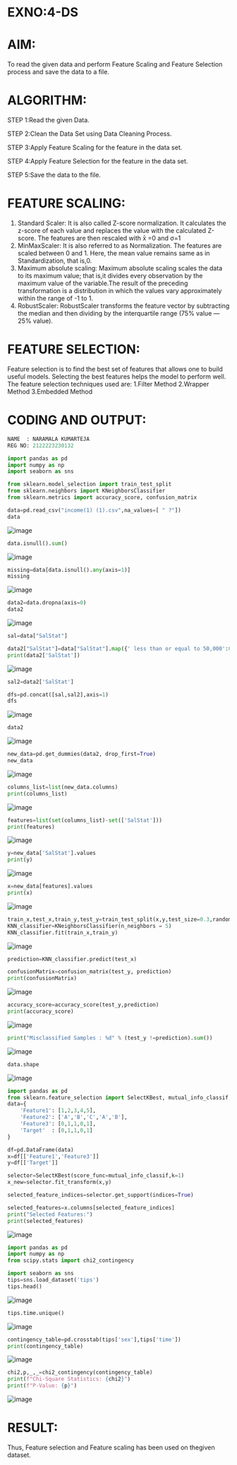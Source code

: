 # EXNO:4-DS
# AIM:
To read the given data and perform Feature Scaling and Feature Selection process and save the
data to a file.

# ALGORITHM:
STEP 1:Read the given Data.

STEP 2:Clean the Data Set using Data Cleaning Process.

STEP 3:Apply Feature Scaling for the feature in the data set.

STEP 4:Apply Feature Selection for the feature in the data set.

STEP 5:Save the data to the file.

# FEATURE SCALING:
1. Standard Scaler: It is also called Z-score normalization. It calculates the z-score of each value and replaces the value with the calculated Z-score. The features are then rescaled with x̄ =0 and σ=1
2. MinMaxScaler: It is also referred to as Normalization. The features are scaled between 0 and 1. Here, the mean value remains same as in Standardization, that is,0.
3. Maximum absolute scaling: Maximum absolute scaling scales the data to its maximum value; that is,it divides every observation by the maximum value of the variable.The result of the preceding transformation is a distribution in which the values vary approximately within the range of -1 to 1.
4. RobustScaler: RobustScaler transforms the feature vector by subtracting the median and then dividing by the interquartile range (75% value — 25% value).

# FEATURE SELECTION:
Feature selection is to find the best set of features that allows one to build useful models. Selecting the best features helps the model to perform well.
The feature selection techniques used are:
1.Filter Method
2.Wrapper Method
3.Embedded Method

# CODING AND OUTPUT:
```python
NAME  : NARAMALA KUMARTEJA
REG NO: 2122223230132
```
```python
import pandas as pd
import numpy as np
import seaborn as sns

from sklearn.model_selection import train_test_split
from sklearn.neighbors import KNeighborsClassifier
from sklearn.metrics import accuracy_score, confusion_matrix

data=pd.read_csv("income(1) (1).csv",na_values=[ " ?"])
data
```

![image](https://github.com/bharathganeshsivasankaran/EXNO-4-DS/assets/119478098/5f546fbc-aa3d-42f3-a343-b38cbc22d65f)
```python
data.isnull().sum()
```
![image](https://github.com/bharathganeshsivasankaran/EXNO-4-DS/assets/119478098/702a9d71-d409-4016-8d62-97f14cd78804)
```python
missing=data[data.isnull().any(axis=1)]
missing
```
![image](https://github.com/bharathganeshsivasankaran/EXNO-4-DS/assets/119478098/4d4fec15-4169-4240-97cc-c998d39be6ff)
```python
data2=data.dropna(axis=0)
data2
```
![image](https://github.com/bharathganeshsivasankaran/EXNO-4-DS/assets/119478098/c66b9b34-7cfe-4702-9b47-e2a2665e9876)
```python
sal=data["SalStat"]

data2["SalStat"]=data["SalStat"].map({' less than or equal to 50,000':0,' greater than 50,000':1})
print(data2['SalStat'])
```
![image](https://github.com/bharathganeshsivasankaran/EXNO-4-DS/assets/119478098/f7830929-1d59-401b-aace-5ac2e3f05810)
```python
sal2=data2['SalStat']

dfs=pd.concat([sal,sal2],axis=1)
dfs
```
![image](https://github.com/bharathganeshsivasankaran/EXNO-4-DS/assets/119478098/e2a03295-80f4-4473-9b1b-eec90764b21e)
```python
data2
```
![image](https://github.com/bharathganeshsivasankaran/EXNO-4-DS/assets/119478098/291744cd-47f2-498f-a151-094570f4c230)
```python
new_data=pd.get_dummies(data2, drop_first=True)
new_data
```
![image](https://github.com/bharathganeshsivasankaran/EXNO-4-DS/assets/119478098/22a237a7-1d58-4fd4-8ac9-eea6b28feaa7)
```python
columns_list=list(new_data.columns)
print(columns_list)
```
![image](https://github.com/bharathganeshsivasankaran/EXNO-4-DS/assets/119478098/4bf3c71f-6aa8-476f-ba37-775e9e719cb9)
```python
features=list(set(columns_list)-set(['SalStat']))
print(features)
```
![image](https://github.com/bharathganeshsivasankaran/EXNO-4-DS/assets/119478098/43329ad4-a007-454d-bf59-da13d02525f4)
```python
y=new_data['SalStat'].values
print(y)
```
![image](https://github.com/bharathganeshsivasankaran/EXNO-4-DS/assets/119478098/3e104c36-f36a-486a-82bf-0d7fa190f105)
```python
x=new_data[features].values
print(x)
```
![image](https://github.com/bharathganeshsivasankaran/EXNO-4-DS/assets/119478098/16b8ecf7-abd4-4c84-b41d-9dba0401913b)
```python
train_x,test_x,train_y,test_y=train_test_split(x,y,test_size=0.3,random_state=0)
KNN_classifier=KNeighborsClassifier(n_neighbors = 5)
KNN_classifier.fit(train_x,train_y)
```
![image](https://github.com/bharathganeshsivasankaran/EXNO-4-DS/assets/119478098/637909f6-abf8-4001-b907-1fc3238eaafc)
```python
prediction=KNN_classifier.predict(test_x)

confusionMatrix=confusion_matrix(test_y, prediction)
print(confusionMatrix)
```
![image](https://github.com/bharathganeshsivasankaran/EXNO-4-DS/assets/119478098/02c01c89-cf8e-49cf-91c4-2f82958a56fd)
```python
accuracy_score=accuracy_score(test_y,prediction)
print(accuracy_score)
```
![image](https://github.com/bharathganeshsivasankaran/EXNO-4-DS/assets/119478098/e8b52cf0-4a8d-4f37-b482-f8474169fd98)
```python
print("Misclassified Samples : %d" % (test_y !=prediction).sum())
```
![image](https://github.com/bharathganeshsivasankaran/EXNO-4-DS/assets/119478098/e5e4a190-ec19-4e27-a4be-3f5fd83424b7)
```python
data.shape
```
![image](https://github.com/bharathganeshsivasankaran/EXNO-4-DS/assets/119478098/ab402668-0ed6-4bcc-8efe-88a30234a0d3)
```python
import pandas as pd
from sklearn.feature_selection import SelectKBest, mutual_info_classif, f_classif
data={
    'Feature1': [1,2,3,4,5],
    'Feature2': ['A','B','C','A','B'],
    'Feature3': [0,1,1,0,1],
    'Target'  : [0,1,1,0,1]
}

df=pd.DataFrame(data)
x=df[['Feature1','Feature3']]
y=df[['Target']]

selector=SelectKBest(score_func=mutual_info_classif,k=1)
x_new=selector.fit_transform(x,y)

selected_feature_indices=selector.get_support(indices=True)

selected_features=x.columns[selected_feature_indices]
print("Selected Features:")
print(selected_features)
```
![image](https://github.com/bharathganeshsivasankaran/EXNO-4-DS/assets/119478098/07124b6b-5fcc-4be4-84c9-8ff7f460fa5b)
```python
import pandas as pd
import numpy as np
from scipy.stats import chi2_contingency

import seaborn as sns
tips=sns.load_dataset('tips')
tips.head()
```
![image](https://github.com/bharathganeshsivasankaran/EXNO-4-DS/assets/119478098/4e2e4948-68bd-4032-8993-9bcb353c0683)
```python
tips.time.unique()
```
![image](https://github.com/bharathganeshsivasankaran/EXNO-4-DS/assets/119478098/dcf0947a-794a-4a7f-9fa3-eb90ac8d0d65)
```python
contingency_table=pd.crosstab(tips['sex'],tips['time'])
print(contingency_table)
```
![image](https://github.com/bharathganeshsivasankaran/EXNO-4-DS/assets/119478098/b1ada218-79d9-4f0f-8f9c-dff2f83dab42)
```python
chi2,p,_,_=chi2_contingency(contingency_table)
print(f"Chi-Square Statistics: {chi2}")
print(f"P-Value: {p}")
```
![image](https://github.com/bharathganeshsivasankaran/EXNO-4-DS/assets/119478098/3371ef7a-8779-41f7-9e13-154f4de94f63)



# RESULT:
Thus, Feature selection and Feature scaling has been used on thegiven dataset.
